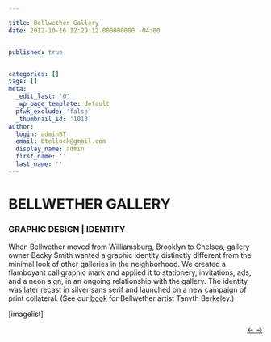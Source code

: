```yaml
---

title: Bellwether Gallery
date: 2012-10-16 12:29:12.000000000 -04:00


published: true


categories: []
tags: []
meta:
  _edit_last: '6'
  _wp_page_template: default
  pfwk_exclude: 'false'
  _thumbnail_id: '1013'
author:
  login: adminBT
  email: btellock@gmail.com
  display_name: admin
  first_name: ''
  last_name: ''
---
```

<h1>BELLWETHER GALLERY</h1>
<h3>GRAPHIC DESIGN | IDENTITY</h3>
When Bellwether moved from Williamsburg, Brooklyn to Chelsea, gallery owner Becky Smith wanted a graphic identity distinctly different from<span> the minimal look of other galleries in the neighborhood</span>. We created a flamboyant calligraphic mark and applied it to stationery, invitations, ads, and a neon sign, in an ongoing relationship with the gallery. The identity was later recast in silver sans serif and launched on a new campaign of print collateral. (See our<a href="http://thegraphicsoffice.com/portfolio/tanyth-berkeley-the-frequency/"> book</a> for Bellwether artist Tanyth Berkeley.)


[imagelist]


<p style="text-align: right;"><a href="http://thegraphicsoffice.com/portfolio/long-remembered-the-associated-press-with-lincoln-print/">← </a><a href="http://thegraphicsoffice.com/portfolio/general-contractors-association-of-new-york/">→</a>


&nbsp;


